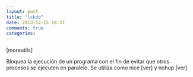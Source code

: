 ```yaml
---
layout: post
title: "lckdo"
date: 2013-12-15 18:37
comments: true
categories: 
---
```

[moreutils]

Bloquea la ejecución de un programa con el fin de evitar que otros procesos se ejecuten en paralelo. Se utiliza como nice [ver] y nohup [ver]

